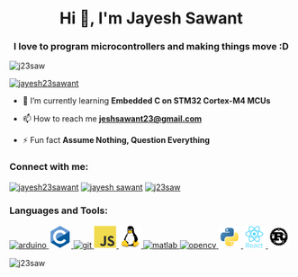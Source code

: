 <h1 align="center">Hi 👋, I'm Jayesh Sawant</h1>
<h3 align="center">I love to program microcontrollers and making things move :D</h3>

<p align="left"> <img src="https://komarev.com/ghpvc/?username=j23saw&label=Profile%20views&color=0e75b6&style=flat" alt="j23saw" /> </p>

<p align="left"> <a href="https://twitter.com/jayesh23sawant" target="blank"><img src="https://img.shields.io/twitter/follow/jayesh23sawant?logo=twitter&style=for-the-badge" alt="jayesh23sawant" /></a> </p>

- 🌱 I’m currently learning **Embedded C on STM32 Cortex-M4 MCUs**

- 📫 How to reach me **jeshsawant23@gmail.com**

- ⚡ Fun fact **Assume Nothing, Question Everything**

<h3 align="left">Connect with me:</h3>
<p align="left">
<a href="https://twitter.com/jayesh23sawant" target="blank"><img align="center" src="https://raw.githubusercontent.com/rahuldkjain/github-profile-readme-generator/master/src/images/icons/Social/twitter.svg" alt="jayesh23sawant" height="30" width="40" /></a>
<a href="https://linkedin.com/in/jayesh sawant" target="blank"><img align="center" src="https://raw.githubusercontent.com/rahuldkjain/github-profile-readme-generator/master/src/images/icons/Social/linked-in-alt.svg" alt="jayesh sawant" height="30" width="40" /></a>
<a href="https://instagram.com/j23saw" target="blank"><img align="center" src="https://raw.githubusercontent.com/rahuldkjain/github-profile-readme-generator/master/src/images/icons/Social/instagram.svg" alt="j23saw" height="30" width="40" /></a>
</p>

<h3 align="left">Languages and Tools:</h3>
<p align="left"> <a href="https://www.arduino.cc/" target="_blank"> <img src="https://cdn.worldvectorlogo.com/logos/arduino-1.svg" alt="arduino" width="40" height="40"/> </a> <a href="https://www.cprogramming.com/" target="_blank"> <img src="https://raw.githubusercontent.com/devicons/devicon/master/icons/c/c-original.svg" alt="c" width="40" height="40"/> </a> <a href="https://git-scm.com/" target="_blank"> <img src="https://www.vectorlogo.zone/logos/git-scm/git-scm-icon.svg" alt="git" width="40" height="40"/> </a> <a href="https://developer.mozilla.org/en-US/docs/Web/JavaScript" target="_blank"> <img src="https://raw.githubusercontent.com/devicons/devicon/master/icons/javascript/javascript-original.svg" alt="javascript" width="40" height="40"/> </a> <a href="https://www.linux.org/" target="_blank"> <img src="https://raw.githubusercontent.com/devicons/devicon/master/icons/linux/linux-original.svg" alt="linux" width="40" height="40"/> </a> <a href="https://www.mathworks.com/" target="_blank"> <img src="https://upload.wikimedia.org/wikipedia/commons/2/21/Matlab_Logo.png" alt="matlab" width="40" height="40"/> </a> <a href="https://opencv.org/" target="_blank"> <img src="https://www.vectorlogo.zone/logos/opencv/opencv-icon.svg" alt="opencv" width="40" height="40"/> </a> <a href="https://www.python.org" target="_blank"> <img src="https://raw.githubusercontent.com/devicons/devicon/master/icons/python/python-original.svg" alt="python" width="40" height="40"/> </a> <a href="https://reactjs.org/" target="_blank"> <img src="https://raw.githubusercontent.com/devicons/devicon/master/icons/react/react-original-wordmark.svg" alt="react" width="40" height="40"/> </a> <a href="https://www.rust-lang.org" target="_blank"> <img src="https://raw.githubusercontent.com/devicons/devicon/master/icons/rust/rust-plain.svg" alt="rust" width="40" height="40"/> </a> </p>

<p><img align="center" src="https://github-readme-stats.vercel.app/api/top-langs?username=j23saw&show_icons=true&locale=en&layout=compact" alt="j23saw" /></p>



